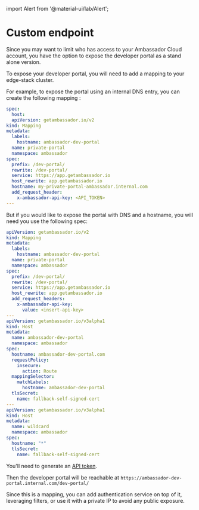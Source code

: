 import Alert from '@material-ui/lab/Alert';

# Custom endpoint

Since you may want to limit who has access to your Ambassador Cloud account, you
have the option to expose the developer portal as a stand alone version.

To expose your developer portal, you will need to add a mapping to your edge-stack cluster.

For example, to expose the portal using an internal DNS entry, you can create
the following mapping : 

```yaml
spec:
  host: 
  apiVersion: getambassador.io/v2
kind: Mapping
metadata:
  labels:
    hostname: ambassador-dev-portal
  name: private-portal
  namespace: ambassador
spec:
  prefix: /dev-portal/
  rewrite: /dev-portal/
  service: https://app.getambassador.io
  host_rewrite: app.getambassador.io
  hostname: my-private-portal-ambassador.internal.com
  add_request_header:
    x-ambassador-api-key: <API_TOKEN>
---
```

But if you would like to expose the portal with DNS and a hostname, you will need you use the following spec:


```yaml
apiVersion: getambassador.io/v2
kind: Mapping
metadata:
  labels:
    hostname: ambassador-dev-portal
  name: private-portal
  namespace: ambassador
spec:
  prefix: /dev-portal/
  rewrite: /dev-portal/
  service: https://app.getambassador.io
  host_rewrite: app.getambassador.io
  add_request_headers:
    x-ambassador-api-key:
      value: <insert-api-key>
---
apiVersion: getambassador.io/v3alpha1
kind: Host
metadata:
  name: ambassador-dev-portal
  namespace: ambassador
spec:
  hostname: ambassador-dev-portal.com
  requestPolicy:
    insecure:
      action: Route
  mappingSelector:
    matchLabels:
      hostname: ambassador-dev-portal
  tlsSecret:
    name: fallback-self-signed-cert
---
apiVersion: getambassador.io/v3alpha1
kind: Host
metadata:
  name: wildcard
  namespace: ambassador
spec:
  hostname: "*"
  tlsSecret:
    name: fallback-self-signed-cert
```

<Alert severity="warning">
  You'll need to generate an <a href="https://app.getambassador.io/cloud/settings/api-key">API token</a>.
</Alert>

Then the developer portal will be reachable at `https://ambassador-dev-portal.internal.com/dev-portal/`

Since this is a mapping, you can add authentication service on top of it, leveraging filters, or use it with a private
IP to avoid any public exposure.